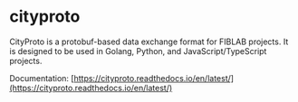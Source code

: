 # cityproto

CityProto is a protobuf-based data exchange format for FIBLAB projects.
It is designed to be used in Golang, Python, and JavaScript/TypeScript projects.

Documentation: [https://cityproto.readthedocs.io/en/latest/](https://cityproto.readthedocs.io/en/latest/)
